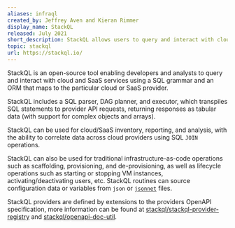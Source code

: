 ```yaml
---
aliases: infraql
created_by: Jeffrey Aven and Kieran Rimmer
display_name: StackQL
released: July 2021
short_description: StackQL allows users to query and interact with cloud resources in real-time using SQL.
topic: stackql
url: https://stackql.io/
---
```

StackQL is an open-source tool enabling developers and analysts to query and interact with cloud and SaaS services using a SQL grammar and an ORM that maps to the particular cloud or SaaS provider.  

StackQL includes a SQL parser, DAG planner, and executor, which transpiles SQL statements to provider API requests, returning responses as tabular data (with support for complex objects and arrays).  

StackQL can be used for cloud/SaaS inventory, reporting, and analysis, with the ability to correlate data across cloud providers using SQL `JOIN` operations.  

StackQL can also be used for traditional infrastructure-as-code operations such as scaffolding, provisioning, and de-provisioning, as well as lifecycle operations such as starting or stopping VM instances, activating/deactivating users, etc.  StackQL routines can source configuration data or variables from `json` or [`jsonnet`](https://github.com/google/jsonnet) files.  

StackQL providers are defined by extensions to the providers OpenAPI specification, more information can be found at [stackql/stackql-provider-registry](https://github.com/stackql/stackql-provider-registry) and [stackql/openapi-doc-util](https://github.com/stackql/openapi-doc-util).  